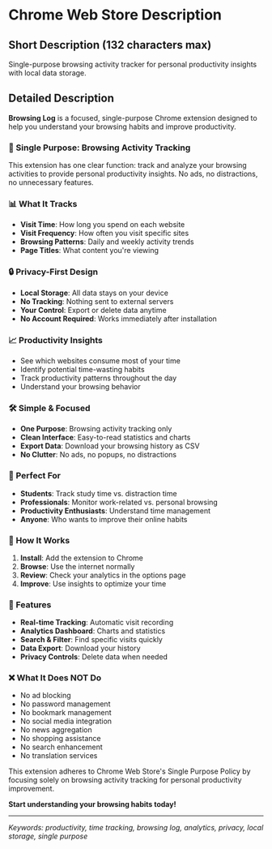 # Chrome Web Store Description

## Short Description (132 characters max)
Single-purpose browsing activity tracker for personal productivity insights with local data storage.

## Detailed Description

**Browsing Log** is a focused, single-purpose Chrome extension designed to help you understand your browsing habits and improve productivity.

### 🎯 Single Purpose: Browsing Activity Tracking
This extension has one clear function: track and analyze your browsing activities to provide personal productivity insights. No ads, no distractions, no unnecessary features.

### 📊 What It Tracks
- **Visit Time**: How long you spend on each website
- **Visit Frequency**: How often you visit specific sites
- **Browsing Patterns**: Daily and weekly activity trends
- **Page Titles**: What content you're viewing

### 🔒 Privacy-First Design
- **Local Storage**: All data stays on your device
- **No Tracking**: Nothing sent to external servers
- **Your Control**: Export or delete data anytime
- **No Account Required**: Works immediately after installation

### 📈 Productivity Insights
- See which websites consume most of your time
- Identify potential time-wasting habits
- Track productivity patterns throughout the day
- Understand your browsing behavior

### 🛠️ Simple & Focused
- **One Purpose**: Browsing activity tracking only
- **Clean Interface**: Easy-to-read statistics and charts
- **Export Data**: Download your browsing history as CSV
- **No Clutter**: No ads, no popups, no distractions

### 🎯 Perfect For
- **Students**: Track study time vs. distraction time
- **Professionals**: Monitor work-related vs. personal browsing
- **Productivity Enthusiasts**: Understand time management
- **Anyone**: Who wants to improve their online habits

### 📱 How It Works
1. **Install**: Add the extension to Chrome
2. **Browse**: Use the internet normally
3. **Review**: Check your analytics in the options page
4. **Improve**: Use insights to optimize your time

### 🔧 Features
- **Real-time Tracking**: Automatic visit recording
- **Analytics Dashboard**: Charts and statistics
- **Search & Filter**: Find specific visits quickly
- **Data Export**: Download your history
- **Privacy Controls**: Delete data when needed

### ❌ What It Does NOT Do
- No ad blocking
- No password management
- No bookmark management
- No social media integration
- No news aggregation
- No shopping assistance
- No search enhancement
- No translation services

This extension adheres to Chrome Web Store's Single Purpose Policy by focusing solely on browsing activity tracking for personal productivity improvement.

**Start understanding your browsing habits today!**

---

*Keywords: productivity, time tracking, browsing log, analytics, privacy, local storage, single purpose*
